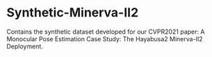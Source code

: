 # Synthetic-Minerva-II2
Contains the synthetic dataset developed for our CVPR2021 paper:
A Monocular Pose Estimation Case Study: The Hayabusa2 Minerva-II2 Deployment.


